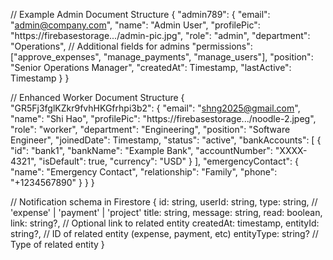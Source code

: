 // Example Admin Document Structure
{
  "admin789": {
    "email": "admin@company.com",
    "name": "Admin User",
    "profilePic": "https://firebasestorage.../admin-pic.jpg",
    "role": "admin",
    "department": "Operations", // Additional fields for admins
    "permissions": ["approve_expenses", "manage_payments", "manage_users"],
    "position": "Senior Operations Manager",
    "createdAt": Timestamp,
    "lastActive": Timestamp
  }
}

// Enhanced Worker Document Structure
{
  "GR5Fj3fglKZkr9fvhHKGfrhpi3b2": {
    "email": "shng2025@gmail.com",
    "name": "Shi Hao",
    "profilePic": "https://firebasestorage.../noodle-2.jpeg",
    "role": "worker",
    "department": "Engineering",
    "position": "Software Engineer",
    "joinedDate": Timestamp,
    "status": "active",
    "bankAccounts": [
      {
        "id": "bank1",
        "bankName": "Example Bank",
        "accountNumber": "XXXX-4321",
        "isDefault": true,
        "currency": "USD"
      }
    ],
    "emergencyContact": {
      "name": "Emergency Contact",
      "relationship": "Family",
      "phone": "+1234567890"
    }
  }
}


// Notification schema in Firestore
{
  id: string,
  userId: string,
  type: string, // 'expense' | 'payment' | 'project'
  title: string,
  message: string,
  read: boolean,
  link: string?, // Optional link to related entity
  createdAt: timestamp,
  entityId: string?, // ID of related entity (expense, payment, etc)
  entityType: string? // Type of related entity
}